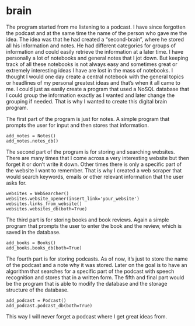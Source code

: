 # brain
The program started from me listening to a podcast. I have since forgotten the podcast and at the same time the name of the person who gave me the idea.
The idea was that he had created a “second-brain”, where he stored all his information and notes. He had different categories for groups of information and could easily retrieve the information at a later time. I have personally a lot of notebooks and general notes that I jot down. But keeping track of all these notebooks is not always easy and sometimes great or extremely interesting ideas I have are lost in the mass of notebooks. I thought I would one day create a central notebook with the general topics or headlines of my personal greatest ideas and that’s when it all came to me. I could just as easily create a program that used a NoSQL database that I could group the information exactly as I wanted and later change the grouping if needed. That is why I wanted to create this digital brain program. 


The first part of the program is just for notes. A simple program that prompts the user for input and then stores that information. 
    
    add_notes = Notes()
    add_notes.notes_db()
    


The second part of the program is for storing and searching websites. There are many times that I come across a very interesting website but then forget it or don’t write it down. Other times there is only a specific part of the website I want to remember. That is why I created a web scraper that would search keywords, emails or other relevant information that the user asks for.
    
    websites = WebSearcher()
    websites.website_opener(insert_link='your_website')
    websites.links_from_website()
    websites.websites_db(both=True)

The third part is for storing books and book reviews. Again a simple program that prompts the user to enter the book and the review, which is saved in the database.

    add_books = Books()
    add_books.books_db(both=True)

The fourth part is for storing podcasts. As of now, it’s just to store the name of the podcast and a note why it was stored. Later on the goal is to have an algorithm that searches for a specific part of the podcast with speech recognition and stores that in a written form.
The fifth and final part would be the program that is able to modify the database and the storage structure of the database.

    add_podcast = Podcast()
    add_podcast.podcast_db(both=True)
    

This way I will never forget a podcast where I get great ideas from.
